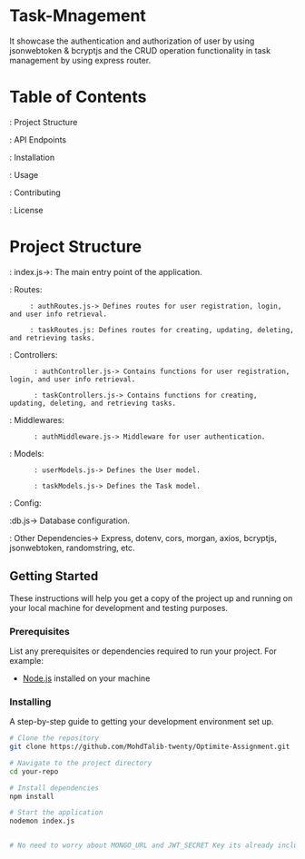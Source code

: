 # Task-Mnagement
It showcase the authentication and authorization of user by using jsonwebtoken & bcryptjs and the CRUD operation functionality in task management by using express router.

# Table of Contents
 : Project Structure
 
 : API Endpoints
 
 : Installation
 
 : Usage
 
 : Contributing
 
 : License


# Project Structure

: index.js->: The main entry point of the application.

: Routes:

         : authRoutes.js-> Defines routes for user registration, login, and user info retrieval.
         
         : taskRoutes.js: Defines routes for creating, updating, deleting, and retrieving tasks.
         
: Controllers:

          : authController.js-> Contains functions for user registration, login, and user info retrieval.
          
          : taskControllers.js-> Contains functions for creating, updating, deleting, and retrieving tasks.
          
: Middlewares:

          : authMiddleware.js-> Middleware for user authentication.
          
: Models:

          : userModels.js-> Defines the User model.
          
          : taskModels.js-> Defines the Task model.
          
: Config:

   :db.js-> Database configuration.

: Other Dependencies-> Express, dotenv, cors, morgan, axios, bcryptjs, jsonwebtoken, randomstring, etc.

## Getting Started

These instructions will help you get a copy of the project up and running on your local machine for development and testing purposes.

### Prerequisites

List any prerequisites or dependencies required to run your project. For example:

- [Node.js](https://nodejs.org/) installed on your machine


### Installing

A step-by-step guide to getting your development environment set up.

```bash
# Clone the repository
git clone https://github.com/MohdTalib-twenty/Optimite-Assignment.git

# Navigate to the project directory
cd your-repo

# Install dependencies
npm install

# Start the application
nodemon index.js


# No need to worry about MONGO_URL and JWT_SECRET Key its already included

